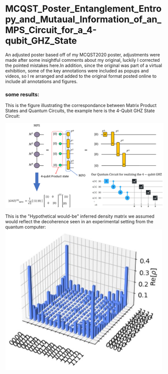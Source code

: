 # MCQST_Poster_Entanglement_Entropy_and_Mutaual_Information_of_an_MPS_Circuit_for_a_4-qubit_GHZ_State
An adjusted poster based off of my MCQST2020 poster, adjustments were made after some insightful comments about my original, luckily I corrected the pointed mistakes here.In addition, since the original was part of a virtual exhibition, some of the key annotations were included as popups and videos, so I re arranged and added to the original format posted online to include all annotations and figures.  

### some results:  
  
This is the figure illustrating the correspondance between Matrix Product States and Quantum Circuits, the example here is the 4-Qubit GHZ State Circuit:  

![Hamiltonian MPO](https://github.com/Hish-am/MCQST_Poster_Entanglement_Entropy_and_Mutaual_Information_of_an_MPS_Circuit_for_a_4-qubit_GHZ_State/blob/main/images/one_to_one_corespondance.png)  
  
This is the "Hypothetical would-be" inferred density matrix we assumed would reflect the decoherence seen in an experimental setting from the quantum computer:  
<img src="https://github.com/Hish-am/MCQST_Poster_Entanglement_Entropy_and_Mutaual_Information_of_an_MPS_Circuit_for_a_4-qubit_GHZ_State/blob/main/images/experimental_Density_matrix.jpg" width="500">
